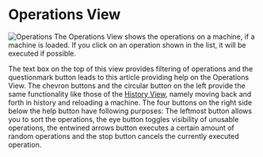 # Operations View 
![Operations](../screenshots/Operations.png)
The Operations View shows the operations on a machine, if a machine is loaded. If you click on an operation shown in the list, it will be executed if possible. 

The text box on the top of this view provides filtering of operations and the questionmark button leads to this article providing help on the Operations View. The chevron buttons and the circular button on the left provide the same functionality like those of the [History View](History.md), namely moving back and forth in history and reloading a machine. The four buttons on the right side below the help button have following purposes: The leftmost button allows you to sort the operations, the eye button toggles visibility of unusable operations, the entwined arrows button executes a certain amount of random operations and the stop button cancels the currently executed operation.
